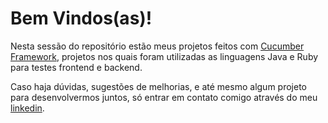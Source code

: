 # Bem Vindos(as)!

Nesta sessão do repositório estão meus projetos feitos com [Cucumber Framework](https://cucumber.io/), projetos nos quais foram utilizadas as linguagens Java e Ruby para testes frontend e backend.

Caso haja dúvidas, sugestões de melhorias, e até mesmo algum projeto para desenvolvermos juntos, só entrar em contato comigo através do meu [linkedin](https://www.linkedin.com/in/ayko-sousa-do-nascimento-3921881ba/).

